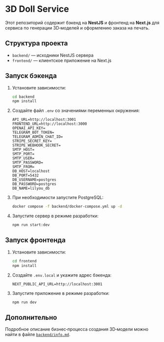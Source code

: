 # 3D Doll Service

Этот репозиторий содержит бэкенд на **NestJS** и фронтенд на **Next.js** для сервиса по генерации 3D‑моделей и оформлению заказа на печать.

## Структура проекта

- `backend/` — исходники NestJS сервера
- `frontend/` — клиентское приложение на Next.js

## Запуск бэкенда

1. Установите зависимости:
   ```bash
   cd backend
   npm install
   ```
2. Создайте файл `.env` со значениями переменных окружения:
   ```env
   API_URL=http://localhost:3001
   FRONTEND_URL=http://localhost:3000
   OPENAI_API_KEY=
   TELEGRAM_BOT_TOKEN=
   TELEGRAM_ADMIN_CHAT_ID=
   STRIPE_SECRET_KEY=
   STRIPE_WEBHOOK_SECRET=
   SMTP_HOST=
   SMTP_PORT=
   SMTP_USER=
   SMTP_PASSWORD=
   SMTP_FROM=
   DB_HOST=localhost
   DB_PORT=5432
   DB_USERNAME=postgres
   DB_PASSWORD=postgres
   DB_NAME=lilyou_db
   ```
3. При необходимости запустите PostgreSQL:
   ```bash
   docker compose -f backend/docker-compose.yml up -d
   ```
4. Запустите сервер в режиме разработки:
   ```bash
   npm run start:dev
   ```

## Запуск фронтенда

1. Установите зависимости:
   ```bash
   cd frontend
   npm install
   ```
2. Создайте `.env.local` и укажите адрес бэкенда:
   ```env
   NEXT_PUBLIC_API_URL=http://localhost:3001
   ```
3. Запустите приложение в режиме разработки:
   ```bash
   npm run dev
   ```

## Дополнительно

Подробное описание бизнес‑процесса создания 3D‑модели можно найти в файле [`backend/info.md`](backend/info.md).
